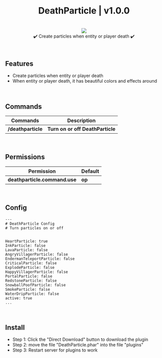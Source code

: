 <div align="center">
<h1>DeathParticle | v1.0.0<h1>
</div>
<p align="center">
<a href="https://poggit.pmmp.io/p/DeathParticle"><img src="https://poggit.pmmp.io/shield.state/DeathParticle">
</a>
<br>
✔️ Create particles when entity or player death ✔️
</p>

<br>

## Features
- Create particles when entity or player death
- When entity or player death, it has beautiful colors and effects around

<br>

## Commands
| **Commands** | **Description** |
| --- | --- |
| **/deathparticle** | **Turn on or off DeathParticle** |

<br>

## Permissions
| **Permission** | **Default** |
| --- | --- |
| **deathparticle.command.use** | **op** |
	
<br>

## Config
```
---
# DeathParticle Config
# Turn particles on or off


HeartParticle: true
InkParticle: false
LavaParticle: false
AngryVillagerParticle: false
EndermanTeleportParticle: false
CriticalParticle: false
ExplodeParticle: false
HappyVillagerParticle: false
PortalParticle: false
RedstoneParticle: false
SnowballPoofParticle: false
SmokeParticle: false
WaterDripParticle: false
active: true
...
```

<br>

## Install
- Step 1: Click the "Direct Download" button to download the plugin
- Step 2: move the file "DeathParticle.phar" into the file "plugins"
- Step 3: Restart server for plugins to work

